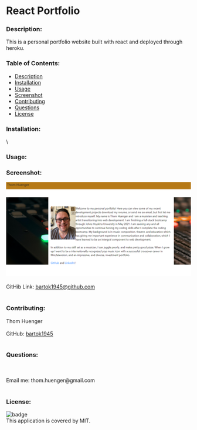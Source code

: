 # React Portfolio
  
### Description: 
This is a personal portfolio website built with react and deployed through heroku.

### Table of Contents:
  - [Description](#description)
  - [Installation](#installation)
  - [Usage](#usage)
  - [Screenshot](#screenshot)
  - [Contributing](#contributing)
  - [Questions](#questions)
  - [License](#license)

### Installation:
\

### Usage:


### Screenshot:
![Image](./src/img/react-portfolio.PNG)
<br />
<br />
GitHib Link: bartok1945@github.com <br /><br />

### Contributing:
Thom Huenger<br />
<br />
GitHub: [bartok1945](http://github.com/bartok1945)<br /><br />

### Questions:
<br />
<br />
Email me: thom.huenger@gmail.com	<br />
<br />

### License:
![badge](https://img.shields.io/badge/license-MIT-blue)
<br />
This application is covered by MIT. 

